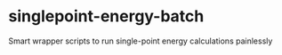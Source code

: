 # singlepoint-energy-batch
Smart wrapper scripts to run single-point energy calculations painlessly
